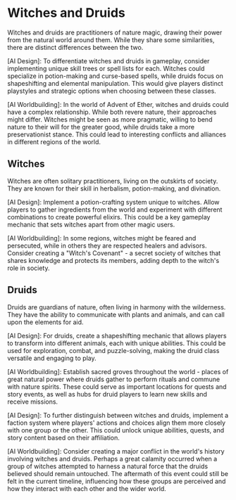 # Witches and Druids

Witches and druids are practitioners of nature magic, drawing their power from the natural world around them. While they share some similarities, there are distinct differences between the two.

[AI Design]: To differentiate witches and druids in gameplay, consider implementing unique skill trees or spell lists for each. Witches could specialize in potion-making and curse-based spells, while druids focus on shapeshifting and elemental manipulation. This would give players distinct playstyles and strategic options when choosing between these classes.

[AI Worldbuilding]: In the world of Advent of Ether, witches and druids could have a complex relationship. While both revere nature, their approaches might differ. Witches might be seen as more pragmatic, willing to bend nature to their will for the greater good, while druids take a more preservationist stance. This could lead to interesting conflicts and alliances in different regions of the world.

## Witches

Witches are often solitary practitioners, living on the outskirts of society. They are known for their skill in herbalism, potion-making, and divination.

[AI Design]: Implement a potion-crafting system unique to witches. Allow players to gather ingredients from the world and experiment with different combinations to create powerful elixirs. This could be a key gameplay mechanic that sets witches apart from other magic users.

[AI Worldbuilding]: In some regions, witches might be feared and persecuted, while in others they are respected healers and advisors. Consider creating a "Witch's Covenant" - a secret society of witches that shares knowledge and protects its members, adding depth to the witch's role in society.

## Druids

Druids are guardians of nature, often living in harmony with the wilderness. They have the ability to communicate with plants and animals, and can call upon the elements for aid.

[AI Design]: For druids, create a shapeshifting mechanic that allows players to transform into different animals, each with unique abilities. This could be used for exploration, combat, and puzzle-solving, making the druid class versatile and engaging to play.

[AI Worldbuilding]: Establish sacred groves throughout the world - places of great natural power where druids gather to perform rituals and commune with nature spirits. These could serve as important locations for quests and story events, as well as hubs for druid players to learn new skills and receive missions.

[AI Design]: To further distinguish between witches and druids, implement a faction system where players' actions and choices align them more closely with one group or the other. This could unlock unique abilities, quests, and story content based on their affiliation.

[AI Worldbuilding]: Consider creating a major conflict in the world's history involving witches and druids. Perhaps a great calamity occurred when a group of witches attempted to harness a natural force that the druids believed should remain untouched. The aftermath of this event could still be felt in the current timeline, influencing how these groups are perceived and how they interact with each other and the wider world.